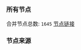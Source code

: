 ### 所有节点
合并节点总数: `1645`
[节点链接](https://raw.githubusercontent.com/rzhy1/11/master/sub/sub_merge_base64.txt)

### 节点来源